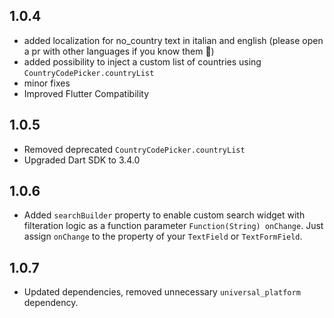 ## 1.0.4

- added localization for no_country text in italian and english (please open a pr with other languages if you know them 🙏)
- added possibility to inject a custom list of countries using `CountryCodePicker.countryList`
- minor fixes
- Improved Flutter Compatibility

## 1.0.5

- Removed deprecated `CountryCodePicker.countryList`
- Upgraded Dart SDK to 3.4.0

## 1.0.6

- Added `searchBuilder` property to enable custom search widget with filteration logic as a function parameter `Function(String) onChange`. Just assign `onChange` to the property of your `TextField` or `TextFormField`.

## 1.0.7

- Updated dependencies, removed unnecessary `universal_platform` dependency.